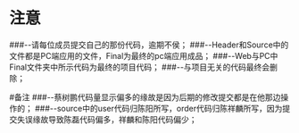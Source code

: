 # 注意
###--请每位成员提交自己的那份代码，逾期不侯；
###--Header和Source中的文件都是PC端应用的文件，Final为最终的pc端应用成品；
###--Web与PC中Final文件夹中所示代码为最终的项目代码；
###--与项目无关的代码最终会删除；


#备注
###--蔡树鹏代码量显示偏多的缘故是因为后期的修改提交都是在他那边操作的；
###--source中的user代码归陈阳所写，order代码归陈祥麟所写，因为提交失误缘故导致陈磊代码偏多，祥麟和陈阳代码偏少；
